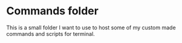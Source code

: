 # Commands folder

This is a small folder I want to use to host some of my custom made commands and scripts for terminal. 